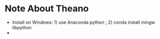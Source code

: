 # Note About Theano

* Install on Windows: 1) use Anaconda python ; 2) conda install mingw libpython
* 